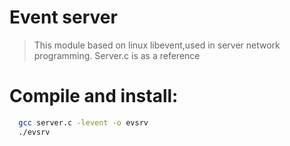 # Event server
> This module based on linux libevent,used in server network programming.
> Server.c is as a reference

# Compile and install:
```bash
  gcc server.c -levent -o evsrv
  ./evsrv
```
